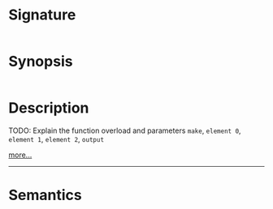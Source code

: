 # Signature
```vikid-signature
```

# Synopsis
```vikid-synopsis
```

# Description
TODO: Explain the function overload and parameters `make`, `element 0`, `element 1`, `element 2`, `output`

[more...](https://en.wikipedia.org/wiki/Tuple)

----
# Semantics